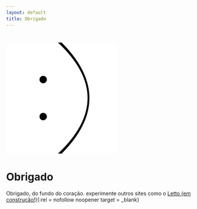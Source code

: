 ```yaml
---
layout: default
title: Obrigado
---
```


# !["Um rostinho sorridente"](/images/thanks.svg "obrigado")

# Obrigado
Obrigado, do fundo do coração. experimente outros sites como o [Letto (em construção!)](https://hoogs-xxx.github.io){:rel = nofollow noopener target = _blank}